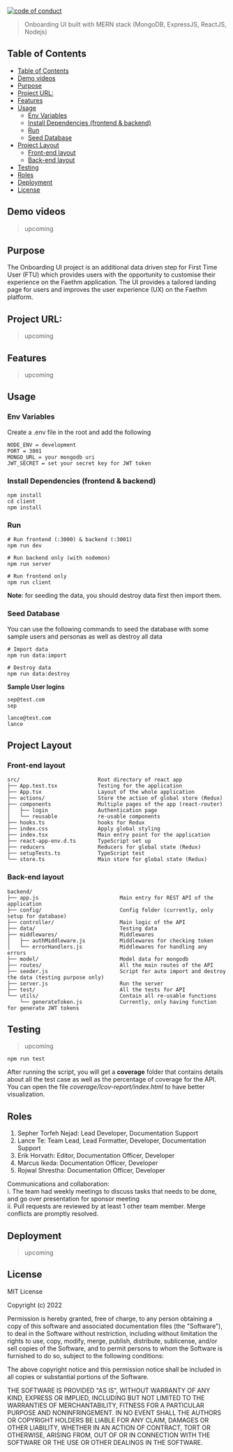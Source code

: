 [//]: <> (start placeholder for auto-badger)


[![code of conduct](https://img.shields.io/badge/code%20of-conduct-ff69b4.svg?style=flat-square)](https://github.com/LanceWhitehorn/Faethm/blob/master/CODE_OF_CONDUCT.md)


[//]: <> (end placeholder for auto-badger)


> Onboarding UI built with MERN stack (MongoDB, ExpressJS, ReactJS, Nodejs)

## Table of Contents

- [Table of Contents](#table-of-contents)
- [Demo videos](#demo-videos)
- [Purpose](#purpose)
- [Project URL:](#project-url)
- [Features](#features)
- [Usage](#usage)
  - [Env Variables](#env-variables)
  - [Install Dependencies (frontend & backend)](#install-dependencies-frontend--backend)
  - [Run](#run)
  - [Seed Database](#seed-database)
- [Project Layout](#project-layout)
  - [Front-end layout](#front-end-layout)
  - [Back-end layout](#back-end-layout)
- [Testing](#testing)
- [Roles](#roles)
- [Deployment](#deployment)
- [License](#license)


## Demo videos
> upcoming

## Purpose
The Onboarding UI project is an additional data driven step for First Time User (FTU) which provides users with the opportunity to customise their experience on the Faethm application.
The UI provides a tailored landing page for users and improves the user experience (UX) on the Faethm platform.

## Project URL:
> upcoming
## Features
> upcoming

## Usage

### Env Variables

Create a .env file in the root and add the following

```
NODE_ENV = development
PORT = 3001
MONGO_URL = your mongodb uri
JWT_SECRET = set your secret key for JWT token
```

<!--Create a .env file in the **client/** folder-->

<!--```-->
<!--SKIP_PREFLIGHT_CHECK=true-->
<!--```-->

### Install Dependencies (frontend & backend)

```
npm install
cd client
npm install
```

### Run

```
# Run frontend (:3000) & backend (:3001)
npm run dev

# Run backend only (with nodemon)
npm run server

# Run frontend only
npm run client

```

**Note**: for seeding the data, you should destroy data first then import them.

### Seed Database

You can use the following commands to seed the database with some sample users and personas as well as destroy all data

```
# Import data
npm run data:import

# Destroy data
npm run data:destroy
```

**Sample User logins**

```
sep@test.com
sep

lance@test.com
lance

```

## Project Layout

### Front-end layout

```
src/                         Root directory of react app
├── App.test.tsx             Testing for the application
├── App.tsx                  Layout of the whole application
├── actions/                 Store the action of global store (Redux)
├── components               Multiple pages of the app (react-router)
│   ├── login                Authentication page
│   └── reusable             re-usable components
├── hooks.ts                 hooks for Redux
├── index.css                Apply global styling
├── index.tsx                Main entry point for the application
├── react-app-env.d.ts       TypeScript set up
├── reducers                 Reducers for global state (Redux)
├── setupTests.ts            TypeScript test
└── store.ts                 Main store for global state (Redux)
```

### Back-end layout

```
backend/
├── app.js                          Main entry for REST API of the application
├── config/                         Config folder (currently, only setup for database)
├── controller/                     Main logic of the API
├── data/                           Testing data
├── middlewares/                    Middlewares
│   ├── authMiddleware.js           Middlewares for checking token
│   └── errorHandlers.js            Middlewares for handling any errors
├── model/                          Model data for mongodb
├── routes/                         All the main routes of the API
├── seeder.js                       Script for auto import and destroy the data (testing purpose only)
├── server.js                       Run the server
├── test/                           All the tests for API
└── utils/                          Contain all re-usable functions
    └── generateToken.js            Currently, only having function for generate JWT tokens
```

## Testing
> upcoming

```
npm run test
```

After running the script, you will get a **coverage** folder that contains details about all the test case as well as the percentage of coverage for the API.  
You can open the file _coverage/lcov-report/index.html_ to have better visualization.


## Roles
1. Sepher Torfeh Nejad: Lead Developer, Documentation Support
2. Lance Te: Team Lead, Lead Formatter, Developer, Documentation Support
3. Erik Horvath: Editor, Documentation Officer, Developer
4. Marcus Ikeda: Documentation Officer, Developer
5. Rojwal Shrestha: Documentation Officer, Developer

Communications and collaboration:\
   i. The team had weekly meetings to discuss tasks that needs to be done, and go over presentation for sponsor meeting\
   ii. Pull requests are reviewed by at least 1 other team member. Merge conflicts are promptly resolved.

## Deployment
> upcoming

## License

MIT License

Copyright (c) 2022

Permission is hereby granted, free of charge, to any person obtaining a copy
of this software and associated documentation files (the "Software"), to deal
in the Software without restriction, including without limitation the rights
to use, copy, modify, merge, publish, distribute, sublicense, and/or sell
copies of the Software, and to permit persons to whom the Software is
furnished to do so, subject to the following conditions:

The above copyright notice and this permission notice shall be included in all
copies or substantial portions of the Software.

THE SOFTWARE IS PROVIDED "AS IS", WITHOUT WARRANTY OF ANY KIND, EXPRESS OR
IMPLIED, INCLUDING BUT NOT LIMITED TO THE WARRANTIES OF MERCHANTABILITY,
FITNESS FOR A PARTICULAR PURPOSE AND NONINFRINGEMENT. IN NO EVENT SHALL THE
AUTHORS OR COPYRIGHT HOLDERS BE LIABLE FOR ANY CLAIM, DAMAGES OR OTHER
LIABILITY, WHETHER IN AN ACTION OF CONTRACT, TORT OR OTHERWISE, ARISING FROM,
OUT OF OR IN CONNECTION WITH THE SOFTWARE OR THE USE OR OTHER DEALINGS IN THE
SOFTWARE.
